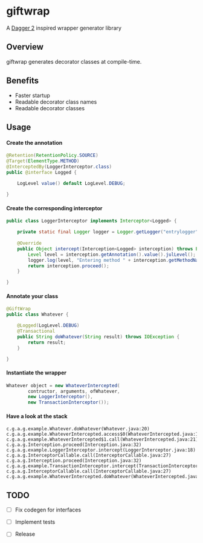 # giftwrap

A [Dagger 2](http://google.github.io/dagger/) inspired wrapper generator library

## Overview

giftwrap generates decorator classes at compile-time. 

## Benefits

 * Faster startup
 * Readable decorator class names
 * Readable decorator classes
 

## Usage

#### Create the annotation
```java
@Retention(RetentionPolicy.SOURCE)
@Target(ElementType.METHOD)
@InterceptedBy(LoggerInterceptor.class)
public @interface Logged {

	LogLevel value() default LogLevel.DEBUG;
	
}
```

#### Create the corresponding interceptor
```java
public class LoggerInterceptor implements Interceptor<Logged> {

	private static final Logger logger = Logger.getLogger("entrylogger");
	
	@Override
	public Object intercept(Interception<Logged> interception) throws Exception {
		Level level = interception.getAnnotation().value().julLevel();
		logger.log(level, "Entering method " + interception.getMethodName());
		return interception.proceed();
	}

}
```

#### Annotate your class
```java
@GiftWrap
public class Whatever {

	@Logged(LogLevel.DEBUG)
	@Transactional
	public String doWhatever(String result) throws IOException {
		return result;
	}

}
```

#### Instantiate the wrapper
```java
Whatever object = new WhateverIntercepted(
        contructor, arguments, ofWhatever,
		new LoggerInterceptor(), 
		new TransactionInterceptor());
```

#### Have a look at the stack
```
c.g.a.g.example.Whatever.doWhatever(Whatever.java:20)
c.g.a.g.example.WhateverIntercepted.access$0(WhateverIntercepted.java:1)
c.g.a.g.example.WhateverIntercepted$1.call(WhateverIntercepted.java:21)
c.g.a.g.Interception.proceed(Interception.java:32)
c.g.a.g.example.LoggerInterceptor.intercept(LoggerInterceptor.java:18)
c.g.a.g.InterceptorCallable.call(InterceptorCallable.java:27)
c.g.a.g.Interception.proceed(Interception.java:32)
c.g.a.g.example.TransactionInterceptor.intercept(TransactionInterceptor.java:10)
c.g.a.g.InterceptorCallable.call(InterceptorCallable.java:27)
c.g.a.g.example.WhateverIntercepted.doWhatever(WhateverIntercepted.java:35)
```

## TODO
- [ ] Fix codegen for interfaces
- [ ] Implement tests
- [ ] Release




